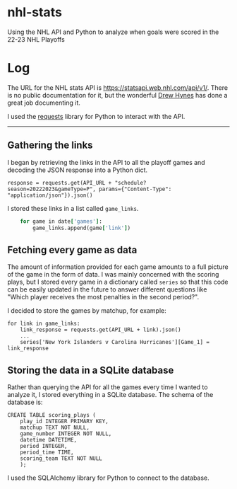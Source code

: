 # nhl-stats
Using the NHL API and Python to analyze when goals were scored in the 22-23 NHL Playoffs

# Log
The URL for the NHL stats API is https://statsapi.web.nhl.com/api/v1/. There is no public documentation for it, but the wonderful [Drew Hynes](https://gitlab.com/dword4/nhlapi) has done a great job documenting it.

I used the [requests](https://requests.readthedocs.io/en/latest/) library for Python to interact with the API.

---
## Gathering the links
I began by retrieving the links in the API to all the playoff games and decoding the JSON response into a Python dict.

`response = requests.get(API_URL + "schedule?season=20222023&gameType=P", params={"Content-Type": "application/json"}).json()`

I stored these links in a list called `game_links`.
```for date in response['dates']:
    for game in date['games']:
        game_links.append(game['link'])
```
## Fetching every game as data
The amount of information provided for each game amounts to a full picture of the game in the form of data. I was mainly concerned with the scoring plays, but I stored every game in a dictionary called `series` so that this code can be easily updated in the future to answer different questions like "Which player receives the most penalties in the second period?". 

I decided to store the games by matchup, for example:
```
for link in game_links:
    link_response = requests.get(API_URL + link).json()
    ...
    series['New York Islanders v Carolina Hurricanes'][Game_1] = link_response
```
## Storing the data in a SQLite database
Rather than querying the API for all the games every time I wanted to analyze it, I stored everything in a SQLite database.
The schema of the database is:
```
CREATE TABLE scoring_plays (
    play_id INTEGER PRIMARY KEY,
    matchup TEXT NOT NULL,
    game_number INTEGER NOT NULL,
    datetime DATETIME, 
    period INTEGER, 
    period_time TIME, 
    scoring_team TEXT NOT NULL
    );
```

I used the SQLAlchemy library for Python to connect to the database.
